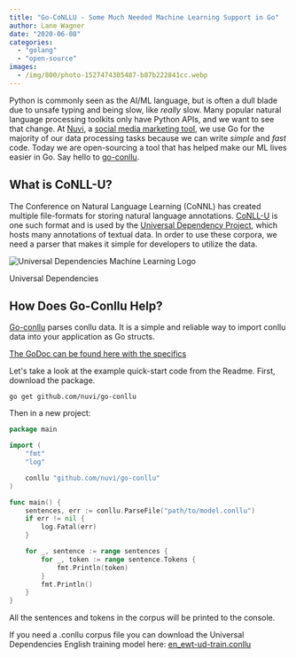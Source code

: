 ```yaml
---
title: "Go-CoNLLU - Some Much Needed Machine Learning Support in Go"
author: Lane Wagner
date: "2020-06-08"
categories: 
  - "golang"
  - "open-source"
images:
  - /img/800/photo-1527474305487-b87b222841cc.webp
---
```


Python is commonly seen as the AI/ML language, but is often a dull blade due to unsafe typing and being slow, like _really_ slow. Many popular natural language processing toolkits only have Python APIs, and we want to see that change. At [Nuvi](https://nuvi.com), a [social media marketing tool](https://bulk.ly/social-media-tools/), we use Go for the majority of our data processing tasks because we can write _simple_ and _fast_ code. Today we are open-sourcing a tool that has helped make our ML lives easier in Go. Say hello to [go-conllu](https://github.com/nuvi/go-conllu).

## What is CoNLL-U?

The Conference on Natural Language Learning (CoNNL) has created multiple file-formats for storing natural language annotations. [CoNLL-U](https://universaldependencies.org/format.html) is one such format and is used by the [Universal Dependency Project](https://universaldependencies.org/), which hosts many annotations of textual data. In order to use these corpora, we need a parser that makes it simple for developers to utilize the data.

![Universal Dependencies Machine Learning Logo](/img/800/logo-ud.png)

Universal Dependencies

## How Does Go-Conllu Help?

[Go-conllu](https://github.com/nuvi/go-conllu) parses conllu data. It is a simple and reliable way to import conllu data into your application as Go structs.

[The GoDoc can be found here with the specifics](https://godoc.org/github.com/nuvi/go-conllu)

Let's take a look at the example quick-start code from the Readme. First, download the package.

```
go get github.com/nuvi/go-conllu
```

Then in a new project:

```go
package main

import (
	"fmt"
	"log"

	conllu "github.com/nuvi/go-conllu"
)

func main() {
	sentences, err := conllu.ParseFile("path/to/model.conllu")
	if err != nil {
		log.Fatal(err)
	}

	for _, sentence := range sentences {
		for _, token := range sentence.Tokens {
			fmt.Println(token)
		}
		fmt.Println()
	}
}
```

All the sentences and tokens in the corpus will be printed to the console.

If you need a .conllu corpus file you can download the Universal Dependencies English training model here: [en\_ewt-ud](https://raw.githubusercontent.com/UniversalDependencies/UD_English-EWT/master/en_ewt-ud-train.conllu)[\-](https://raw.githubusercontent.com/UniversalDependencies/UD_English-EWT/master/en_ewt-ud-train.conllu)[train.conllu](https://raw.githubusercontent.com/UniversalDependencies/UD_English-EWT/master/en_ewt-ud-train.conllu)
